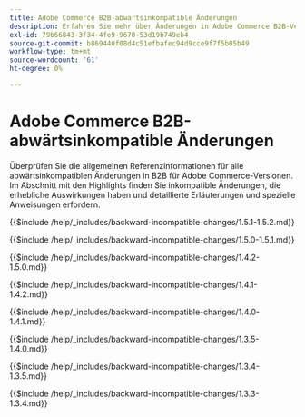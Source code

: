 ```yaml
---
title: Adobe Commerce B2B-abwärtsinkompatible Änderungen
description: Erfahren Sie mehr über Änderungen in Adobe Commerce B2B-Versionen, die möglicherweise eine Aktualisierung Ihres benutzerdefinierten Codes erfordern.
exl-id: 79b66843-3f34-4fe9-9670-53d19b749eb4
source-git-commit: b869440f08d4c51efbafec94d9cce9f7f5b05b49
workflow-type: tm+mt
source-wordcount: '61'
ht-degree: 0%

---
```


# Adobe Commerce B2B-abwärtsinkompatible Änderungen

Überprüfen Sie die allgemeinen Referenzinformationen für alle abwärtsinkompatiblen Änderungen in B2B für Adobe Commerce-Versionen. Im Abschnitt mit den Highlights finden Sie inkompatible Änderungen, die erhebliche Auswirkungen haben und detaillierte Erläuterungen und spezielle Anweisungen erfordern.

{{$include /help/_includes/backward-incompatible-changes/1.5.1-1.5.2.md}}

{{$include /help/_includes/backward-incompatible-changes/1.5.0-1.5.1.md}}

{{$include /help/_includes/backward-incompatible-changes/1.4.2-1.5.0.md}}

{{$include /help/_includes/backward-incompatible-changes/1.4.1-1.4.2.md}}

{{$include /help/_includes/backward-incompatible-changes/1.4.0-1.4.1.md}}

{{$include /help/_includes/backward-incompatible-changes/1.3.5-1.4.0.md}}

{{$include /help/_includes/backward-incompatible-changes/1.3.4-1.3.5.md}}

{{$include /help/_includes/backward-incompatible-changes/1.3.3-1.3.4.md}}
